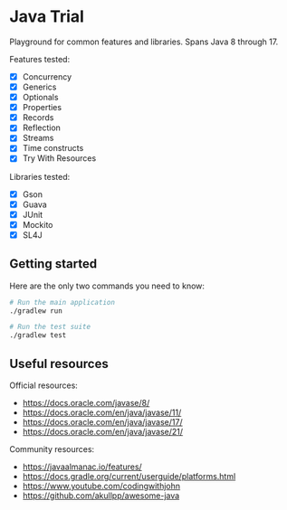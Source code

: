 # Java Trial

Playground for common features and libraries. Spans Java 8 through 17.

Features tested:

- [x] Concurrency
- [x] Generics
- [x] Optionals
- [x] Properties
- [x] Records
- [x] Reflection
- [x] Streams
- [x] Time constructs
- [x] Try With Resources

Libraries tested:

- [x] Gson
- [x] Guava
- [x] JUnit
- [x] Mockito
- [x] SL4J

## Getting started

Here are the only two commands you need to know:

```bash
# Run the main application
./gradlew run

# Run the test suite
./gradlew test
```

## Useful resources

Official resources:

- <https://docs.oracle.com/javase/8/>
- <https://docs.oracle.com/en/java/javase/11/>
- <https://docs.oracle.com/en/java/javase/17/>
- <https://docs.oracle.com/en/java/javase/21/>

Community resources:

- <https://javaalmanac.io/features/>
- <https://docs.gradle.org/current/userguide/platforms.html>
- <https://www.youtube.com/codingwithjohn>
- <https://github.com/akullpp/awesome-java>
